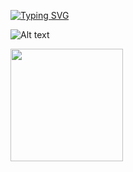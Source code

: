 [![Typing SVG](https://readme-typing-svg.herokuapp.com/?lines=Welcome+to+my+GitHub;I'm+new+to+GitHub+xD)](https://www.youtube.com/watch?v=dQw4w9WgXcQ)

![Alt text](https://spotify-recently-played-readme.vercel.app/api?user=ghost_future536)

<img height="180em" src="https://github-readme-stats.vercel.app/api?username=404namiii&show_icons=true&hide_border=true&theme=onedark&count_private=true&include_all_commits=true" />

